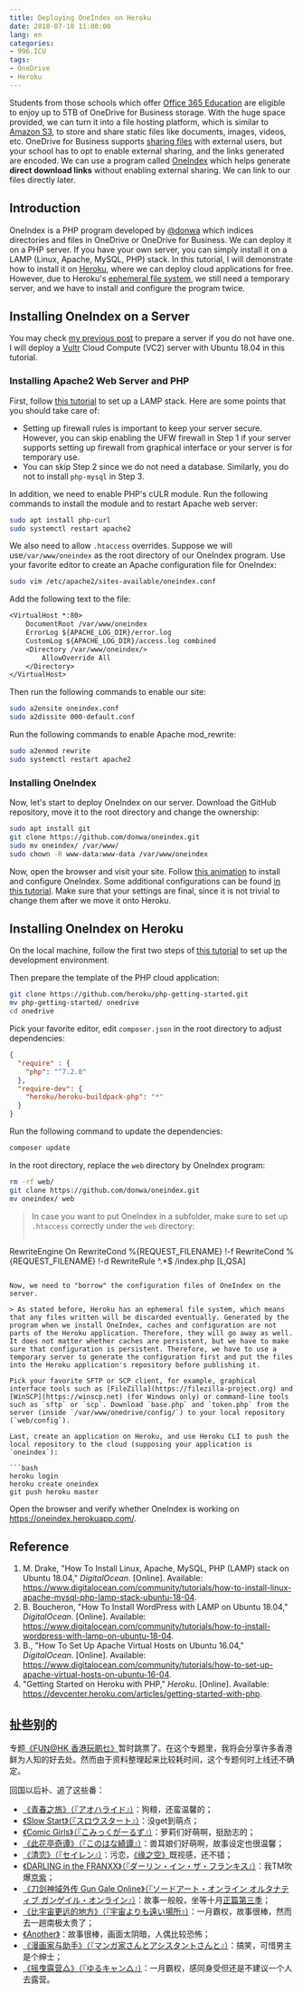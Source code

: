 ```yaml
---
title: Deploying OneIndex on Heroku
date: 2018-07-18 11:00:00
lang: en
categories:
- 996.ICU
tags:
- OneDrive
- Heroku
---
```


Students from those schools which offer [Office 365 Education](https://products.office.com/en-us/student/office-in-education) are eligible to enjoy up to 5TB of OneDrive for Business storage. With the huge space provided, we can turn it into a file hosting platform, which is similar to [Amazon S3](https://aws.amazon.com/s3/), to store and share static files like documents, images, videos, etc. OneDrive for Business supports [sharing files](https://support.office.com/en-us/article/share-onedrive-files-and-folders-9fcc2f7d-de0c-4cec-93b0-a82024800c07#OS_Type=OneDrive_-_Business) with external users, but your school has to opt to enable external sharing, and the links generated are encoded. We can use a program called [OneIndex](https://github.com/donwa/oneindex) which helps generate **direct download links** without enabling external sharing. We can link to our files directly later.

<!-- more -->

## Introduction

OneIndex is a PHP program developed by [&#64;donwa](https://github.com/donwa) which indices directories and files in OneDrive or OneDrive for Business. We can deploy it on a PHP server. If you have your own server, you can simply install it on a LAMP (Linux, Apache, MySQL, PHP) stack. In this tutorial, I will demonstrate how to install it on [Heroku](https://www.heroku.com/), where we can deploy cloud applications for free. However, due to Heroku's [ephemeral file system](https://devcenter.heroku.com/articles/dynos#ephemeral-filesystem), we still need a temporary server, and we have to install and configure the program twice.

## Installing OneIndex on a Server

You may check [my previous post](../shadowsocksr/#Prepare-a-server) to prepare a server if you do not have one. I will deploy a [Vultr](https://www.vultr.com/promo25b?ref=7436070) Cloud Compute (VC2) server with Ubuntu 18.04 in this tutorial.

### Installing Apache2 Web Server and PHP

First, follow [this tutorial](https://www.digitalocean.com/community/tutorials/how-to-install-linux-apache-mysql-php-lamp-stack-ubuntu-18-04) to set up a LAMP stack. Here are some points that you should take care of:

- Setting up firewall rules is important to keep your server secure. However, you can skip enabling the UFW firewall in Step 1 if your server supports setting up firewall from graphical interface or your server is for temporary use. 
- You can skip Step 2 since we do not need a database. Similarly, you do not to install `php-mysql` in Step 3.

In addition, we need to enable PHP's cULR module. Run the following commands to install the module and to restart Apache web server:

```bash
sudo apt install php-curl
sudo systemctl restart apache2
```

We also need to allow `.htaccess` overrides. Suppose we will use`/var/www/oneindex` as the root directory of our OneIndex program. Use your favorite editor to create an Apache configuration file for OneIndex:

```bash
sudo vim /etc/apache2/sites-available/oneindex.conf
```

Add the following text to the file:

```txt
<VirtualHost *:80>
	DocumentRoot /var/www/oneindex
	ErrorLog ${APACHE_LOG_DIR}/error.log
	CustomLog ${APACHE_LOG_DIR}/access.log combined
	<Directory /var/www/oneindex/>
		AllowOverride All
	</Directory>
</VirtualHost>
```

Then run the following commands to enable our site:

```bash
sudo a2ensite oneindex.conf
sudo a2dissite 000-default.conf
```

Run the following commands to enable Apache mod_rewrite:

```bash
sudo a2enmod rewrite
sudo systemctl restart apache2
```

### Installing OneIndex

Now, let's start to deploy OneIndex on our server. Download the GitHub repository, move it to the root directory and change the ownership:

```bash
sudo apt install git
git clone https://github.com/donwa/oneindex.git
sudo mv oneindex/ /var/www/
sudo chown -R www-data:www-data /var/www/oneindex
```

Now, open the browser and visit your site. Follow [this animation](https://github.com/donwa/oneindex#安装) to install and configure OneIndex. Some additional configurations can be found [in this tutorial](https://github.com/donwa/oneindex/blob/5ce51982c4903107c44a9e7e7e525869360c034c/README.md#可配置项). Make sure that your settings are final, since it is not trivial to change them after we move it onto Heroku.

## Installing OneIndex on Heroku

On the local machine, follow the first two steps of [this tutorial](https://devcenter.heroku.com/articles/getting-started-with-php) to set up the development environment.

Then prepare the template of the PHP cloud application:

```bash
git clone https://github.com/heroku/php-getting-started.git
mv php-getting-started/ onedrive
cd onedrive
```

Pick your favorite editor, edit `composer.json` in the root directory to adjust dependencies:

```json
{
  "require" : {
    "php": "^7.2.0"
  },
  "require-dev": {
    "heroku/heroku-buildpack-php": "*"
  }
}
```

Run the following command to update the dependencies:

```bash
composer update
```

In the root directory, replace the `web` directory by OneIndex program:

```bash
rm -rf web/
git clone https://github.com/donwa/oneindex.git
mv oneindex/ web
```

> In case you want to put OneIndex in a subfolder, make sure to set up `.htaccess` correctly under the `web` directory:
> 
> ```txt
RewriteEngine On
RewriteCond %{REQUEST_FILENAME} !-f
RewriteCond %{REQUEST_FILENAME} !-d
RewriteRule ^.*$ /index.php [L,QSA]
```

Now, we need to "borrow" the configuration files of OneIndex on the server.

> As stated before, Heroku has an ephemeral file system, which means that any files written will be discarded eventually. Generated by the program when we install OneIndex, caches and configuration are not parts of the Heroku application. Therefore, they will go away as well. It does not matter whether caches are persistent, but we have to make sure that configuration is persistent. Therefore, we have to use a temporary server to generate the configuration first and put the files into the Heroku application's repository before publishing it.

Pick your favorite SFTP or SCP client, for example, graphical interface tools such as [FileZilla](https://filezilla-project.org) and [WinSCP](https://winscp.net) (for Windows only) or command-line tools such as `sftp` or `scp`. Download `base.php` and `token.php` from the server (inside `/var/www/onedrive/config/`) to your local repository (`web/config`).

Last, create an application on Heroku, and use Heroku CLI to push the local repository to the cloud (supposing your application is `oneindex`):

```bash
heroku login
heroku create oneindex
git push heroku master
```

Open the browser and verify whether OneIndex is working on https://oneindex.herokuapp.com/.

## Reference

1. M. Drake, "How To Install Linux, Apache, MySQL, PHP (LAMP) stack on Ubuntu 18.04," *DigitalOcean*. [Online]. Available: <https://www.digitalocean.com/community/tutorials/how-to-install-linux-apache-mysql-php-lamp-stack-ubuntu-18-04>.
2. B. Boucheron, "How To Install WordPress with LAMP on Ubuntu 18.04," *DigitalOcean*. [Online]. Available: <https://www.digitalocean.com/community/tutorials/how-to-install-wordpress-with-lamp-on-ubuntu-18-04>.
3. B., "How To Set Up Apache Virtual Hosts on Ubuntu 16.04," *DigitalOcean*. [Online]. Available: <https://www.digitalocean.com/community/tutorials/how-to-set-up-apache-virtual-hosts-on-ubuntu-16-04>.
4. "Getting Started on Heroku with PHP," *Heroku*. [Online]. Available: <https://devcenter.heroku.com/articles/getting-started-with-php>.

## 扯些别的

专题[《FUN@HK 香港玩啲乜》](../funathk/)暂时跳票了。在这个专题里，我将会分享许多香港鲜为人知的好去处。然而由于资料整理起来比较耗时间，这个专题何时上线还不确定。

回国以后补、追了这些番：

- [《青春之旅》（『アオハライド』）](https://zh.moegirl.org/zh-cn/青春之旅)：狗粮，还蛮温馨的；
- [《Slow Start》（『スロウスタート』）](https://zh.moegirl.org/zh-cn/Slow_Start)：没get到萌点；
- [《Comic Girls》（『こみっくがーるず』）](https://zh.moegirl.org/zh-cn/Comic_Girls)：萝莉们好萌啊，挺励志的；
- [《此花亭奇谭》（『このはな綺譚』）](https://zh.moegirl.org/zh-cn/此花亭奇谭)：兽耳娘们好萌啊，故事设定也很温馨；
- [《清恋》（『セイレン』）](https://zh.moegirl.org/zh-cn/Seiren)：污恋，[《缘之空》](https://zh.moegirl.org/zh-cn/缘之空)既视感，还不错；
- [《DARLING in the FRANXX》（『ダーリン・イン・ザ・フランキス』）](https://zh.moegirl.org/zh-cn/DARLING_in_the_FRANXX)：我TM吹爆[京紫](https://zh.moegirl.org/zh-cn/紫罗兰永恒花园)；
- [《刀剑神域外传 Gun Gale Online》（『ソードアート・オンライン オルタナティブ ガンゲイル・オンライン』）](https://zh.moegirl.org/zh-cn/刀剑神域外传_Gun_Gale_Online)：故事一般般，坐等十月[正篇第三季](https://zh.moegirl.org/zh-cn/刀剑神域)；
- [《比宇宙更远的地方》（『宇宙よりも遠い場所』）](https://zh.moegirl.org/zh-cn/比宇宙更远的地方)：一月霸权，故事很棒，然而去一趟南极太贵了；
- [《Another》](https://zh.moegirl.org/zh-cn/Another)：故事很棒，画面太阴暗，人偶比较恐怖；
- [《漫画家与助手》（『マンガ家さんとアシスタントさんと』）](https://zh.moegirl.org/zh-cn/漫画家与助手)：搞笑，可惜男主是个绅士；
- [《摇曳露营△》（『ゆるキャン△』）](https://zh.moegirl.org/zh-cn/摇曳露营)：一月霸权，感同身受但还是不建议一个人去露营。

